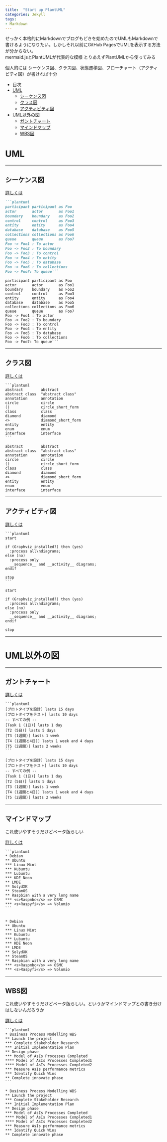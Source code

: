 ```yaml
---
title:  "Start up PlantUML"
categories: Jekyll
tags:
- Markdown
---
```


せっかく本格的にMarkdownでブログもどきを始めたのでUMLもMarkdownで書けるようになりたい。しかしそれ以前にGitHub PagesでUMLを表示する方法が分からない。
<br/>
mermaid.jsとPlantUMLが代表的な模様
とりあえずPlantUMLから使ってみる
<br/>

個人的には
シーケンス図、クラス図、状態遷移図、フローチャート（アクティビティ図）が書ければ十分 

- 目次
- [UML](#uml)
  - [シーケンス図](#シーケンス図)
  - [クラス図](#クラス図)
  - [アクティビティ図](#アクティビティ図)
- [UML以外の図](#uml以外の図)
  - [ガントチャート](#ガントチャート)
  - [マインドマップ](#マインドマップ)
  - [WBS図](#wbs図)

# UML
---
## シーケンス図

[詳しくは](https://plantuml.com/ja/sequence-diagram)

````markdown
```plantuml
participant participant as Foo
actor       actor       as Foo1
boundary    boundary    as Foo2
control     control     as Foo3
entity      entity      as Foo4
database    database    as Foo5
collections collections as Foo6
queue       queue       as Foo7
Foo -> Foo1 : To actor 
Foo -> Foo2 : To boundary
Foo -> Foo3 : To control
Foo -> Foo4 : To entity
Foo -> Foo5 : To database
Foo -> Foo6 : To collections
Foo -> Foo7: To queue```
````

```plantuml
participant participant as Foo
actor       actor       as Foo1
boundary    boundary    as Foo2
control     control     as Foo3
entity      entity      as Foo4
database    database    as Foo5
collections collections as Foo6
queue       queue       as Foo7
Foo -> Foo1 : To actor 
Foo -> Foo2 : To boundary
Foo -> Foo3 : To control
Foo -> Foo4 : To entity
Foo -> Foo5 : To database
Foo -> Foo6 : To collections
Foo -> Foo7: To queue```
```
---


## クラス図

[詳しくは](https://plantuml.com/ja/class-diagram)

````
```plantuml
abstract        abstract
abstract class  "abstract class"
annotation      annotation
circle          circle
()              circle_short_form
class           class
diamond         diamond
<>              diamond_short_form
entity          entity
enum            enum
interface       interface
```
````

```plantuml
abstract        abstract
abstract class  "abstract class"
annotation      annotation
circle          circle
()              circle_short_form
class           class
diamond         diamond
<>              diamond_short_form
entity          entity
enum            enum
interface       interface
```
---
## アクティビティ図

[詳しくは](https://plantuml.com/ja/activity-diagram-beta)

````
```plantuml
start

if (Graphviz installed?) then (yes)
  :process all\ndiagrams;
else (no)
  :process only
  __sequence__ and __activity__ diagrams;
endif

stop
```
````

```plantuml
start

if (Graphviz installed?) then (yes)
  :process all\ndiagrams;
else (no)
  :process only
  __sequence__ and __activity__ diagrams;
endif

stop
```
---
# UML以外の図
---
## ガントチャート

[詳しくは](https://plantuml.com/ja/gantt-diagram)

````
```plantuml
[プロトタイプを設計] lasts 15 days
[プロトタイプをテスト] lasts 10 days
-- すべての例 --
[Task 1 (1日)] lasts 1 day
[T2 (5日)] lasts 5 days
[T3 (1週間)] lasts 1 week
[T4 (1週間と4日)] lasts 1 week and 4 days
[T5 (2週間)] lasts 2 weeks
```
````

```plantuml
[プロトタイプを設計] lasts 15 days
[プロトタイプをテスト] lasts 10 days
-- すべての例 --
[Task 1 (1日)] lasts 1 day
[T2 (5日)] lasts 5 days
[T3 (1週間)] lasts 1 week
[T4 (1週間と4日)] lasts 1 week and 4 days
[T5 (2週間)] lasts 2 weeks
```

---
## マインドマップ
これ使いやすそうだけどベータ版らしい

[詳しくは](https://plantuml.com/ja/mindmap-diagram)

````
```plantuml
* Debian
** Ubuntu
*** Linux Mint
*** Kubuntu
*** Lubuntu
*** KDE Neon
** LMDE
** SolydXK
** SteamOS
** Raspbian with a very long name
*** <s>Raspmbc</s> => OSMC
*** <s>Raspyfi</s> => Volumio
```
````

```plantuml

* Debian
** Ubuntu
*** Linux Mint
*** Kubuntu
*** Lubuntu
*** KDE Neon
** LMDE
** SolydXK
** SteamOS
** Raspbian with a very long name
*** <s>Raspmbc</s> => OSMC
*** <s>Raspyfi</s> => Volumio

```


---
## WBS図

これ使いやすそうだけどベータ版らしい。というかマインドマップとの書き分けはしないんだろうか

[詳しくは](https://plantuml.com/ja/wbs-diagram)


````
```plantuml
* Business Process Modelling WBS
** Launch the project
*** Complete Stakeholder Research
*** Initial Implementation Plan
** Design phase
*** Model of AsIs Processes Completed
**** Model of AsIs Processes Completed1
**** Model of AsIs Processes Completed2
*** Measure AsIs performance metrics
*** Identify Quick Wins
** Complete innovate phase
```
````

```plantuml
* Business Process Modelling WBS
** Launch the project
*** Complete Stakeholder Research
*** Initial Implementation Plan
** Design phase
*** Model of AsIs Processes Completed
**** Model of AsIs Processes Completed1
**** Model of AsIs Processes Completed2
*** Measure AsIs performance metrics
*** Identify Quick Wins
** Complete innovate phase
```

